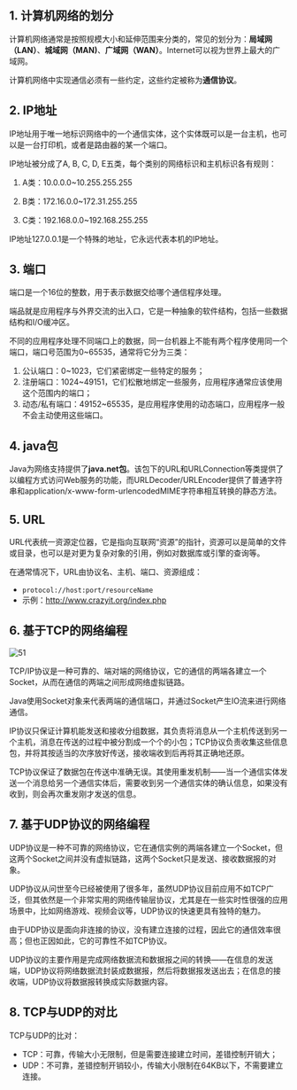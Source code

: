 ## 1. 计算机网络的划分

计算机网络通常是按照规模大小和延伸范围来分类的，常见的划分为：**局域网（LAN）**、**城域网（MAN)**、**广域网（WAN）**。Internet可以视为世界上最大的广域网。

计算机网络中实现通信必须有一些约定，这些约定被称为**通信协议**。

## 2. IP地址

IP地址用于唯一地标识网络中的一个通信实体，这个实体既可以是一台主机，也可以是一台打印机，或者是路由器的某一个端口。

IP地址被分成了A, B, C, D, E五类，每个类别的网络标识和主机标识各有规则：

1. A类：10.0.0.0~10.255.255.255

2. B类：172.16.0.0~172.31.255.255
3. C类：192.168.0.0~192.168.255.255

IP地址127.0.0.1是一个特殊的地址，它永远代表本机的IP地址。

## 3. 端口

端口是一个16位的整数，用于表示数据交给哪个通信程序处理。

端品就是应用程序与外界交流的出入口，它是一种抽象的软件结构，包括一些数据结构和I/O缓冲区。

不同的应用程序处理不同端口上的数据，同一台机器上不能有两个程序使用同一个端口，端口号范围为0~65535，通常将它分为三类：

1. 公认端口：0~1023，它们紧密绑定一些特定的服务；
2. 注册端口：1024~49151，它们松散地绑定一些服务，应用程序通常应该使用这个范围内的端口；
3. 动态/私有端口：49152~65535，是应用程序使用的动态端口，应用程序一般不会主动使用这些端口。

## 4. java包

Java为网络支持提供了**java.net包**。该包下的URL和URLConnection等类提供了以编程方式访问Web服务的功能，而URLDecoder/URLEncoder提供了普通字符串和application/x-www-form-urlencodedMIME字符串相互转换的静态方法。

## 5. URL

URL代表统一资源定位器，它是指向互联网“资源”的指针，资源可以是简单的文件或目录，也可以是对更为复杂对象的引用，例如对数据库或引擎的查询等。

在通常情况下，URL由协议名、主机、端口、资源组成：

- `protocol://host:port/resourceName`
- 示例：http://www.crazyit.org/index.php

## 6. 基于TCP的网络编程

![51](https://chua-n.gitee.io/figure-bed/notebook/Java/51.png)

TCP/IP协议是一种可靠的、端对端的网络协议，它的通信的两端各建立一个Socket，从而在通信的两端之间形成网络虚拟链路。

Java使用Socket对象来代表两端的通信端口，并通过Socket产生IO流来进行网络通信。

IP协议只保证计算机能发送和接收分组数据，其负责将消息从一个主机传送到另一个主机，消息在传送的过程中被分割成一个个的小包；TCP协议负责收集这些信息包，并将其按适当的次序放好传送，接收端收到后再将其正确地还原。

TCP协议保证了数据包在传送中准确无误。其使用重发机制——当一个通信实体发送一个消息给另一个通信实体后，需要收到另一个通信实体的确认信息，如果没有收到，则会再次重发刚才发送的信息。

## 7. 基于UDP协议的网络编程

UDP协议是一种不可靠的网络协议，它在通信实例的两端各建立一个Socket，但这两个Socket之间并没有虚拟链路，这两个Socket只是发送、接收数据报的对象。

UDP协议从问世至今已经被使用了很多年，虽然UDP协议目前应用不如TCP广泛，但其依然是一个非常实用的网络传输层协议，尤其是在一些实时性很强的应用场景中，比如网络游戏、视频会议等，UDP协议的快速更具有独特的魅力。

由于UDP协议是面向非连接的协议，没有建立连接的过程，因此它的通信效率很高；但也正因如此，它的可靠性不如TCP协议。

UDP协议的主要作用是完成网络数据流和数据报之间的转换——在信息的发送端，UDP协议将网络数据流封装成数据报，然后将数据报发送出去；在信息的接收端，UDP协议将数据报转换成实际数据内容。

## 8. TCP与UDP的对比

TCP与UDP的比对：

- TCP：可靠，传输大小无限制，但是需要连接建立时间，差错控制开销大；
- UDP：不可靠，差错控制开销较小，传输大小限制在64KB以下，不需要建立连接。

